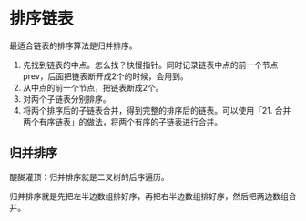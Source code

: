 # 排序链表

最适合链表的排序算法是归并排序。

1. 先找到链表的中点。怎么找？快慢指针。同时记录链表中点的前一个节点prev，后面把链表断开成2个的时候，会用到。
2. 从中点的前一个节点，把链表断成2个。
3. 对两个子链表分别排序。
4. 将两个排序后的子链表合并，得到完整的排序后的链表。可以使用「21. 合并两个有序链表」的做法，将两个有序的子链表进行合并。

## 归并排序

醍醐灌顶：归并排序就是二叉树的后序遍历。

归并排序就是先把左半边数组排好序，再把右半边数组排好序，然后把两边数组合并。